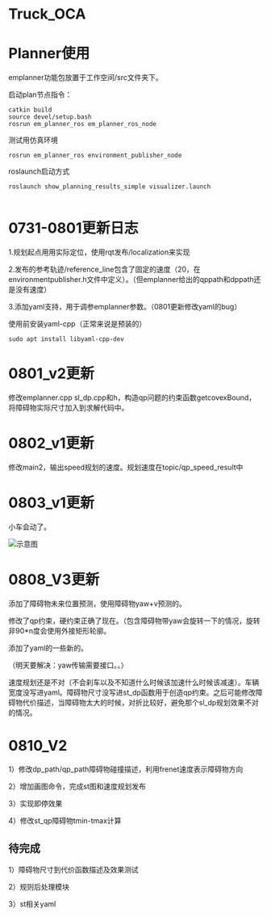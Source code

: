 # Truck_OCA

# Planner使用

emplanner功能包放置于工作空间/src文件夹下。

启动plan节点指令：

```
catkin build
source devel/setup.bash
rosrun em_planner_ros em_planner_ros_node  
```

测试用仿真环境

```
rosrun em_planner_ros environment_publisher_node

```

roslaunch启动方式

```
roslaunch show_planning_results_simple visualizer.launch 


```
# 0731-0801更新日志

1.规划起点用用实际定位，使用rqt发布/localization来实现

2.发布的参考轨迹/reference_line包含了固定的速度（20，在environmentpublisher.h文件中定义）。（但emplanner给出的qppath和dppath还是没有速度）

3.添加yaml支持，用于调参emplanner参数。（0801更新修改yaml的bug）

使用前安装yaml-cpp（正常来说是预装的）
```
sudo apt install libyaml-cpp-dev
```

# 0801_v2更新

修改emplanner.cpp sl_dp.cpp和h，构造qp问题的约束函数getcovexBound，将障碍物实际尺寸加入到求解代码中。

# 0802_v1更新

修改main2，输出speed规划的速度。规划速度在topic/qp_speed_result中

# 0803_v1更新

小车会动了。

![示意图](docx/20250803.gif)


# 0808_V3更新

添加了障碍物未来位置预测，使用障碍物yaw+v预测的。

修改了qp约束，硬约束正确了现在。（包含障碍物带yaw会旋转一下的情况，旋转非90*n度会使用外接矩形轮廓。

添加了yaml的一些新的。


（明天要解决：yaw传输需要接口。。）

速度规划还是不对（不会刹车以及不知道什么时候该加速什么时候该减速）。车辆宽度没写进yaml。障碍物尺寸没写进st_dp函数用于创造qp约束。之后可能修改障碍物代价描述，当障碍物太大的时候，对折比较好，避免那个sl_dp规划效果不对的情况。

# 0810_V2

1）修改dp_path/qp_path障碍物碰撞描述，利用frenet速度表示障碍物方向

2）增加画图命令，完成st图和速度规划发布

3）实现即停效果

4）修改st_qp障碍物tmin-tmax计算

## 待完成

1）障碍物尺寸到代价函数描述及效果测试

2）规则后处理模块

3）st相关yaml
